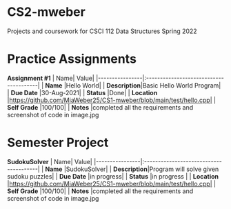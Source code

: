 # CS2-mweber
Projects and coursework for CSCI 112 Data Structures Spring 2022

# **Practice Assignments**
**Assignment #1**
| Name| Value|
|----------------|:---------------------------------------|
| **Name**       |Hello World|
| **Description**|Basic Hello World Program|
| **Due Date**   |30-Aug-2021|
| **Status**     |Done|
| **Location**   |https://github.com/MiaWeber25/CS1-mweber/blob/main/test/hello.cpp|
| **Self Grade** |100/100|
| **Notes**      |completed all the requirements and screenshot of code in image.jpg

# **Semester Project**
**SudokuSolver**
| Name| Value|
|----------------|:---------------------------------------|
| **Name**       |SudokuSolver|
| **Description**|Program will solve given sudoku puzzles|
| **Due Date**   |in progress|
| **Status**     |in progress |
| **Location**   |https://github.com/MiaWeber25/CS1-mweber/blob/main/test/hello.cpp|
| **Self Grade** |100/100|
| **Notes**      |completed all the requirements and screenshot of code in image.jpg
